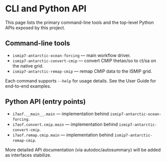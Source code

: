 # CLI and Python API

This page lists the primary command-line tools and the top-level Python APIs exposed by this project.

## Command-line tools

- `ismip7-antarctic-ocean-forcing` — main workflow driver.
- `ismip7-antarctic-convert-cmip` — convert CMIP thetao/so to ct/sa on the
	native grid.
- `ismip7-antarctic-remap-cmip` — remap CMIP data to the ISMIP grid.

Each command supports `--help` for usage details. See the User Guide for end-to-end examples.

## Python API (entry points)

- `i7aof.__main__.main` — implementation behind `ismip7-antarctic-ocean-forcing`.
- `i7aof.convert.cmip.main` — implementation behind
	`ismip7-antarctic-convert-cmip`.
- `i7aof.remap.cmip.main` — implementation behind `ismip7-antarctic-remap-cmip`.

More detailed API documentation (via autodoc/autosummary) will be added as interfaces stabilize.
